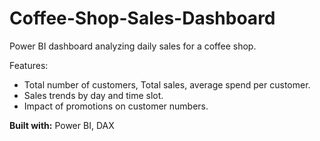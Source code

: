 # Coffee-Shop-Sales-Dashboard
Power BI dashboard analyzing daily sales for a coffee shop.

Features:
- Total number of customers, Total sales, average spend per customer.
- Sales trends by day and time slot.
- Impact of promotions on customer numbers.

**Built with:** Power BI, DAX

